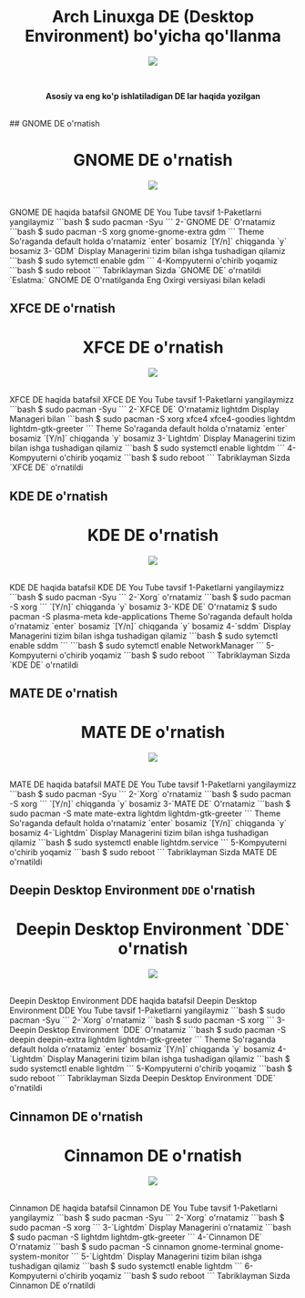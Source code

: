 <h1 align="center"> Arch Linuxga DE (Desktop Environment) bo'yicha qo'llanma </h1>
<p align="center"> <img src="https://github.com/ismoilovdevml/Archlinux-DE/Pictures/de.jpg"/> </p>
<br>
<p align="center"> <b> Asosiy va eng ko'p ishlatiladigan DE lar haqida yozilgan </b> </p>
<br>
## GNOME DE o'rnatish
<h1 align="center"> GNOME DE o'rnatish</h1>
<p align="center"> <img src="https://github.com/ismoilovdevml/Archlinux-DE/Pictures/gnome.png"/> </p>
<br>
GNOME DE haqida batafsil
GNOME DE You Tube tavsif
1-Paketlarni yangilaymiz
```bash
$ sudo pacman -Syu
```
2-`GNOME DE` O'rnatamiz
```bash
$ sudo pacman -S xorg gnome-gnome-extra gdm
```
Theme So'raganda default holda o'rnatamiz `enter` bosamiz
`[Y/n]` chiqganda `y` bosamiz
3-`GDM` Display Managerini tizim bilan ishga tushadigan qilamiz
```bash
$ sudo sytemctl enable gdm
```
4-Kompyuterni o'chirib yoqamiz
```bash
$ sudo reboot
```
Tabriklayman Sizda `GNOME DE` o'rnatildi
`Eslatma:` GNOME DE O'rnatilganda Eng Oxirgi versiyasi bilan keladi

## XFCE DE o'rnatish
<h1 align="center"> XFCE DE o'rnatish </h1>
<p align="center"> <img src="https://github.com/ismoilovdevml/Archlinux-DE/Pictures/xfce.png"/> </p>
<br>
XFCE DE haqida batafsil
XFCE DE You Tube tavsif
1-Paketlarni yangilaymizz
```bash
$ sudo pacman -Syu
```
2-`XFCE DE` O'rnatamiz lightdm Display Manageri bilan 
```bash
$ sudo pacman -S xorg xfce4 xfce4-goodies lightdm lightdm-gtk-greeter
```
Theme So'raganda default holda o'rnatamiz `enter` bosamiz
`[Y/n]` chiqganda `y` bosamiz
3-`Lightdm` Display Managerini tizim bilan ishga tushadigan qilamiz
```bash
$ sudo systemctl enable lightdm
```
4-Kompyuterni o'chirib yoqamiz
```bash
$ sudo reboot
```
Tabriklayman Sizda `XFCE DE` o'rnatildi



## KDE DE o'rnatish
<h1 align="center"> KDE DE o'rnatish </h1>
<p align="center"> <img src="https://github.com/ismoilovdevml/Archlinux-DE/Pictures/kde.jpg"/> </p>
<br>
KDE DE haqida batafsil
KDE DE You Tube tavsif
1-Paketlarni yangilaymizz
```bash
$ sudo pacman -Syu
```
2-`Xorg` o'rnatamiz
```bash
$ sudo pacman -S xorg
```
`[Y/n]` chiqganda `y` bosamiz
3-`KDE DE` O'rnatamiz
$ sudo pacman -S plasma-meta kde-applications
Theme So'raganda default holda o'rnatamiz `enter` bosamiz
`[Y/n]` chiqganda `y` bosamiz
4-`sddm` Display Managerini tizim bilan ishga tushadigan qilamiz
```bash
$ sudo sytemctl enable sddm
```
```bash
$ sudo sytemctl enable NetworkManager
```
5-Kompyuterni o'chirib yoqamiz
```bash
$ sudo reboot
```
Tabriklayman Sizda `KDE DE` o'rnatildi






## MATE DE o'rnatish
<h1 align="center"> MATE DE o'rnatish </h1>
<p align="center"> <img src="https://github.com/ismoilovdevml/Archlinux-DE/Pictures/mate.png"/> </p>
<br>
MATE DE haqida batafsil
MATE DE You Tube tavsif
1-Paketlarni yangilaymizz
```bash
$ sudo pacman -Syu
```
2-`Xorg` o'rnatamiz
```bash
$ sudo pacman -S xorg
```
`[Y/n]` chiqganda `y` bosamiz
3-`MATE DE` O'rnatamiz
```bash
$ sudo pacman -S mate mate-extra lightdm lightdm-gtk-greeter
```
Theme So'raganda default holda o'rnatamiz `enter` bosamiz
`[Y/n]` chiqganda `y` bosamiz
4-`Lightdm` Display Managerini tizim bilan ishga tushadigan qilamiz
```bash
$ sudo systemctl enable lightdm.service
```
5-Kompyuterni o'chirib yoqamiz
```bash
$ sudo reboot
```
Tabriklayman Sizda MATE DE o'rnatildi





## Deepin Desktop Environment `DDE` o'rnatish
<h1 align="center"> Deepin Desktop Environment `DDE` o'rnatish </h1>
<p align="center"> <img src="https://github.com/ismoilovdevml/Archlinux-DE/Pictures/deepin.jpg"/> </p>
<br>
Deepin Desktop Environment DDE haqida batafsil
Deepin Desktop Environment DDE You Tube tavsif
1-Paketlarni yangilaymiz
```bash
$ sudo pacman -Syu
```
2-`Xorg` o'rnatamiz
```bash
$ sudo pacman -S xorg
```
3-Deepin Desktop Environment `DDE` O'rnatamiz
```bash
$ sudo pacman -S deepin deepin-extra lightdm lightdm-gtk-greeter
```
Theme So'raganda default holda o'rnatamiz `enter` bosamiz
`[Y/n]` chiqganda `y` bosamiz
4-`Lightdm` Display Managerini tizim bilan ishga tushadigan qilamiz
```bash
$ sudo systemctl enable lightdm
```
5-Kompyuterni o'chirib yoqamiz
```bash
$ sudo reboot
```
Tabriklayman Sizda Deepin Desktop Environment `DDE` o'rnatildi




## Cinnamon DE o'rnatish
<h1 align="center"> Cinnamon DE o'rnatish </h1>
<p align="center"> <img src="https://github.com/ismoilovdevml/Archlinux-DE/Pictures/cinnamon.jpg"/> </p>
<br>
Cinnamon DE haqida batafsil
Cinnamon DE You Tube tavsif
1-Paketlarni yangilaymiz
```bash
$ sudo pacman -Syu
```
2-`Xorg` o'rnatamiz
```bash
$ sudo pacman -S xorg
```
3-`Lightdm` Display Managerini o'rnatamiz
```bash
$ sudo pacman -S lightdm lightdm-gtk-greeter
```
4-`Cinnamon DE` O'rnatamiz
```bash
$ sudo pacman -S cinnamon gnome-terminal gnome-system-monitor
```
5-`Lightdm` Display Managerini tizim bilan ishga tushadigan qilamiz
```bash
$ sudo systemctl enable lightdm
```
6-Kompyuterni o'chirib yoqamiz
```bash
$ sudo reboot
```
Tabriklayman Sizda Cinnamon DE o'rnatildi
